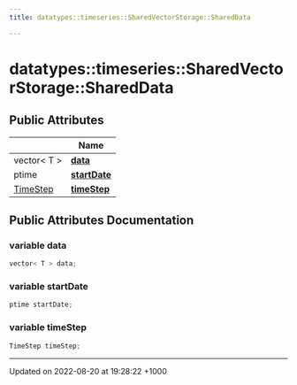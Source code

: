 ```yaml
---
title: datatypes::timeseries::SharedVectorStorage::SharedData

---
```


# datatypes::timeseries::SharedVectorStorage::SharedData





## Public Attributes

|                | Name           |
| -------------- | -------------- |
| vector< T > | **[data](/uchronia-ts-doc/cpp/Classes/classdatatypes_1_1timeseries_1_1SharedVectorStorage_1_1SharedData/#variable-data)**  |
| ptime | **[startDate](/uchronia-ts-doc/cpp/Classes/classdatatypes_1_1timeseries_1_1SharedVectorStorage_1_1SharedData/#variable-startdate)**  |
| [TimeStep](/uchronia-ts-doc/cpp/Classes/classdatatypes_1_1timeseries_1_1TimeStep/) | **[timeStep](/uchronia-ts-doc/cpp/Classes/classdatatypes_1_1timeseries_1_1SharedVectorStorage_1_1SharedData/#variable-timestep)**  |

## Public Attributes Documentation

### variable data

```cpp
vector< T > data;
```


### variable startDate

```cpp
ptime startDate;
```


### variable timeStep

```cpp
TimeStep timeStep;
```


-------------------------------

Updated on 2022-08-20 at 19:28:22 +1000